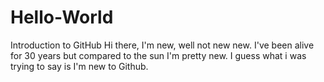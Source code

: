 # Hello-World
Introduction to GitHub
Hi there, I'm new, well not new new. I've been alive for 30 years but compared to the sun I'm pretty new. I guess what i was trying to say is I'm new to Github.
